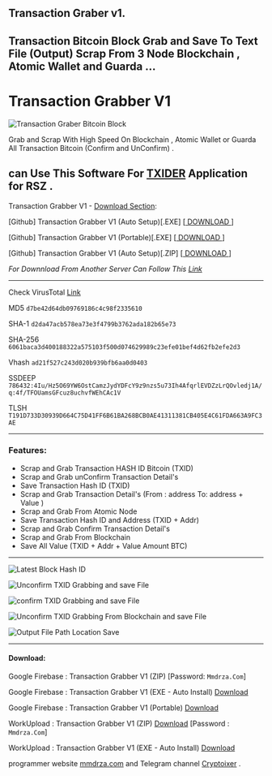 ## Transaction Graber v1.

## Transaction Bitcoin Block Grab and Save To Text File (Output) Scrap From 3 Node Blockchain , Atomic Wallet and Guarda ...

# Transaction Grabber V1

![Transaction Graber Bitcoin Block](https://raw.githubusercontent.com/Pymmdrza/TransactionGraber_v1/mainx/media/04screen.png 'Transaction Graber Bitcoin Block')

Grab and Scrap With High Speed On Blockchain , Atomic Wallet or Guarda All Transaction Bitcoin (Confirm and UnConfirm) .

can Use This Software For [TXIDER](https://github.com/Pymmdrza/TXIDER) Application for RSZ .
---

Transaction Grabber V1 - [Download Section](https://github.com/Pymmdrza/TransactionGraber_v1/releases/tag/TG-V1.0.0.1 'Transaction Grabber V1'):

[Github] Transaction Grabber V1 (Auto Setup)[.EXE] [[ DOWNLOAD ](https://github.com/Pymmdrza/TransactionGraber_v1/releases/download/TG-V1.0.0.1/TransactionGrabber_V1_Setup.exe)]

[Github] Transaction Grabber V1 (Portable)[.EXE] [[ DOWNLOAD ](https://github.com/Pymmdrza/TransactionGraber_v1/releases/download/TG-V1.0.0.1/TransactionGrabberV1.Portable.exe)]

[Github] Transaction Grabber V1 (Auto Setup)[.ZIP] [[ DOWNLOAD ](https://github.com/Pymmdrza/TransactionGraber_v1/releases/download/TG-V1.0.0.1/Transaction_GrabberV1.zip)]

*For Downnload From Another Server Can Follow This [Link](https://github.com/Pymmdrza/TransactionGraber_v1#download)*


---
Check VirusTotal [Link](https://www.virustotal.com/gui/file/6061baca3d400188322a575103f500d074629989c23efe01bef4d62fb2efe2d3?nocache=1)

MD5 `d7be42d64db09769186c4c98f2335610`

SHA-1 `d2da47acb578ea73e3f4799b3762ada182b65e73`

SHA-256 `6061baca3d400188322a575103f500d074629989c23efe01bef4d62fb2efe2d3`

Vhash `ad21f527c243d020b939bfb6aa0d0403`

SSDEEP `786432:4Iu/Hz5O69YW6OstCamzJydYDFcY9z9nzs5u73Ih4AfqrlEVDZzLrQOvledj1A/q:4f/TFOUamsGFcuz8uchvfWEhCAc1V`

TLSH `T191D733D30939D664C75D41FF6B61BA268BCB0AE41311381CB405E4C61FDA663A9FC3AE` 

---
### Features:

- Scrap and Grab Transaction HASH ID Bitcoin (TXID)
- Scrap and Grab unConfirm Transaction Detail's
- Save Transaction Hash ID (TXID)
- Scrap and Grab Transaction Detail's (From : address To: address + Value )
- Scrap and Grab From Atomic Node
- Save Transaction Hash ID and Address (TXID + Addr)
- Scrap and Grab Confirm Transaction Detail's
- Scrap and Grab From Blockchain
- Save All Value (TXID + Addr + Value Amount BTC)
---

![Latest Block Hash ID](https://raw.githubusercontent.com/Pymmdrza/TransactionGraber_v1/mainx/media/01screen.png)

![Unconfirm TXID Grabbing and save File](https://raw.githubusercontent.com/Pymmdrza/TransactionGraber_v1/mainx/media/02screen.png)

![confirm TXID Grabbing and save File](https://raw.githubusercontent.com/Pymmdrza/TransactionGraber_v1/mainx/media/03screen.png)

![Unconfirm TXID Grabbing From Blockchain and save File ](https://raw.githubusercontent.com/Pymmdrza/TransactionGraber_v1/mainx/media/04screen.png)

![Output File Path Location Save](https://raw.githubusercontent.com/Pymmdrza/TransactionGraber_v1/mainx/media/05screen.png)


---
#### Download:



Google Firebase : Transaction Grabber V1 (ZIP) [](https://firebasestorage.googleapis.com/v0/b/mmdrza-2dbc3.appspot.com/o/Transaction_GrabberV1.zip?alt=media&token=be9fdca0-34a6-4ae7-af21-b43208f300eb) [Password: `Mmdrza.Com`]

Google Firebase : Transaction Grabber V1 (EXE - Auto Install) [Download](https://firebasestorage.googleapis.com/v0/b/mmdrza-2dbc3.appspot.com/o/TransactionGrabber_V1_Setup.exe?alt=media&token=37d84fc6-db3c-4b58-a5f5-8ba239632d96)

Google Firebase : Transaction Grabber V1 (Portable) [Download](https://firebasestorage.googleapis.com/v0/b/mmdrza-2dbc3.appspot.com/o/TransactionGrabberV1.exe?alt=media&token=4df66904-c8dc-46dc-9b8e-583f5bcc1874)


WorkUpload : Transaction Grabber V1 (ZIP) [Download](https://workupload.com/file/kR5RsFMHZpS) [Password : `Mmdrza.Com`]

WorkUpload : Transaction Grabber V1 (EXE - Auto Install) [Download](https://workupload.com/file/BLVu5PPPeQp)

programmer website [mmdrza.com](https://mmdrza.com 'MMDRZA.COM') and Telegram channel [Cryptoixer](https://Cryptoixer.t.me 'CryptoAttacker Telegram Channel Address') .

